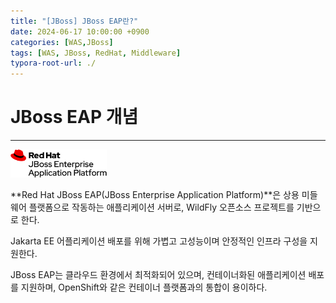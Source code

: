 ```yaml
---
title: "[JBoss] JBoss EAP란?"
date: 2024-06-17 10:00:00 +0900
categories: [WAS,JBoss]
tags: [WAS, JBoss, RedHat, Middleware]
typora-root-url: ./
---
```



# JBoss EAP 개념

---

<img src="/../assets/img/posts/2024-06-17-JBoss-EAP/Logo-Red_Hat-JBoss_Enterprise_Application_Platform-B-Standard-RGB.png" alt="Helm Charts for JBoss EAP | eap-charts" style="zoom: 15%;" />

<br/>

**Red Hat JBoss EAP(JBoss Enterprise Application Platform)**은 상용 미들웨어 플랫폼으로 작동하는 애플리케이션 서버로, WildFly 오픈소스 프로젝트를 기반으로 한다.

Jakarta EE 어플리케이션 배포를 위해 가볍고 고성능이며 안정적인 인프라 구성을 지원한다.

JBoss EAP는 클라우드 환경에서 최적화되어 있으며, 컨테이너화된 애플리케이션 배포를 지원하며, OpenShift와 같은 컨테이너 플랫폼과의 통합이 용이하다.

<br/>

